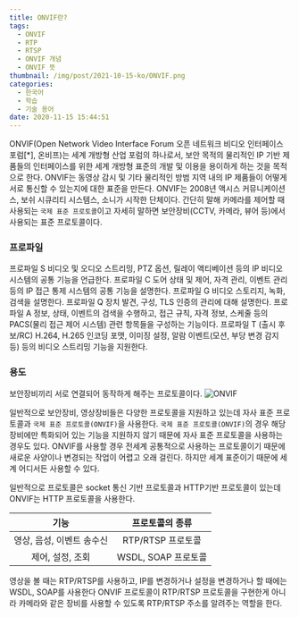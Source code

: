 ```yaml
---
title: ONVIF란?
tags:
  - ONVIF
  - RTP
  - RTSP
  - ONVIF 개념
  - ONVIF 뜻
thumbnail: /img/post/2021-10-15-ko/ONVIF.png
categories:
  - 한국어
  - 학습
  - 기술 용어
date: 2020-11-15 15:44:51
---
```


ONVIF(Open Network Video Interface Forum 오픈 네트워크 비디오 인터페이스 포럼[*], 온비프)는 세계 개방형 산업 포럼의 하나로서, 보안 목적의 물리적인 IP 기반 제품들의 인터페이스를 위한 세계 개방형 표준의 개발 및 이용을 용이하게 하는 것을 목적으로 한다. ONVIF는 동영상 감시 및 기타 물리적인 방범 지역 내의 IP 제품들이 어떻게 서로 통신할 수 있는지에 대한 표준을 만든다. ONVIF는 2008년 액시스 커뮤니케이션스, 보쉬 시큐리티 시스템스, 소니가 시작한 단체이다.
간단히 말해 카메라를 제어할 때 사용되는 `국제 표준 프로토콜`이고 자세히 말하면 보안장비(CCTV, 카메라, 뷰어 등)에서 사용되는 표준 프로토콜이다.

### 프로파일

프로파일 S
비디오 및 오디오 스트리밍, PTZ 옵션, 릴레이 액티베이션 등의 IP 비디오 시스템의 공통 기능을 언급한다.
프로파일 C
도어 상태 및 제어, 자격 관리, 이벤트 관리 등의 IP 접근 통제 시스템의 공통 기능을 설명한다.
프로파일 G
비디오 스토리지, 녹화, 검색을 설명한다.
프로파일 Q
장치 발견, 구성, TLS 인증의 관리에 대해 설명한다.
프로파일 A
정보, 상태, 이벤트의 검색을 수행하고, 접근 규칙, 자격 정보, 스케줄 등의 PACS(물리 접근 제어 시스템) 관련 항목들을 구성하는 기능이다.
프로파일 T
(출시 후보/RC) H.264, H.265 인코딩 포맷, 이미징 설정, 알람 이벤트(모션, 부당 변경 감지 등) 등의 비디오 스트리밍 기능을 지원한다.

### 용도

보안장비끼리 서로 연결되어 동작하게 해주는 프로토콜이다.
![ONVIF](/img/post/2021-10-15-ko/ONVIF.png)

일반적으로 보안장비, 영상장비들은 다양한 프로토콜을 지원하고 있는데 자사 표준 프로토콜과 `국제 표준 프로토콜(ONVIF)`을 사용한다.
`국제 표준 프로토콜(ONVIF)`의 경우 해당 장비에만 특화되어 있는 기능을 지원하지 않기 때문에 자사 표준 프로토콜을 사용하는 경우도 있다.
ONVIF를 사용할 경우 전세계 공통적으로 사용하는 프로토콜이기 때문에 새로운 사양이나 변경되는 작업이 어렵고 오래 걸린다. 하지만 세계 표준이기 때문에 세계 어디서든 사용할 수 있다.

일반적으로 프로토콜은 socket 통신 기반 프로토콜과 HTTP기반 프로토콜이 있는데 ONVIF는 HTTP 프로토콜을 사용한다.

|           기능            |   프로토콜의 종류   |
| :-----------------------: | :-----------------: |
| 영상, 음성, 이벤트 송수신 |  RTP/RTSP 프로토콜  |
|     제어, 설정, 조회      | WSDL, SOAP 프로토콜 |

영상을 볼 때는 RTP/RTSP를 사용하고, IP를 변경하거나 설정을 변경하거나 할 때에는 WSDL, SOAP를 사용한다
ONVIF 프로토콜이 RTP/RTSP 프로토콜을 구현한게 아니라 카메라와 같은 장비를 사용할 수 있도록 RTP/RTSP 주소를 알려주는 역할을 한다.
